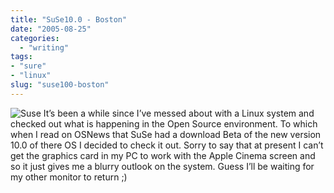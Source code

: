 ```yaml
---
title: "SuSe10.0 - Boston"
date: "2005-08-25"
categories:
  - "writing"
tags:
- "sure"
- "linux"
slug: "suse100-boston"
---
```


![Suse](/images/opensuse.gif)
It’s been a while since I’ve messed about with a Linux system and checked out what is happening in the Open Source environment. To which when I read on OSNews that SuSe had a download Beta of the new version 10.0 of there OS I decided to check it out. Sorry to say that at present I can’t get the graphics card in my PC to work with the Apple Cinema screen and so it just gives me a blurry outlook on the system. Guess I’ll be waiting for my other monitor to return ;)
